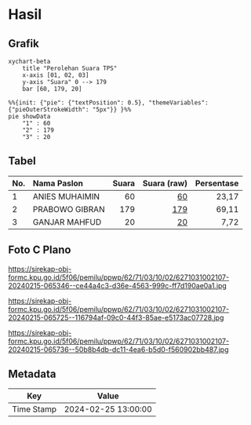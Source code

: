 # Hasil

## Grafik

```mermaid
xychart-beta
    title "Perolehan Suara TPS"
    x-axis [01, 02, 03]
    y-axis "Suara" 0 --> 179
    bar [60, 179, 20]
```

```mermaid
%%{init: {"pie": {"textPosition": 0.5}, "themeVariables": {"pieOuterStrokeWidth": "5px"}} }%%
pie showData
    "1" : 60
    "2" : 179
    "3" : 20
```

## Tabel

| No. | Nama Paslon    | Suara | Suara (raw) | Persentase |
|:--- |:-------------- | -----:| -----------:| ----------:|
| 1   | ANIES MUHAIMIN | 60    | [60][p-1]   | 23,17      |
| 2   | PRABOWO GIBRAN | 179   | [179][p-2]  | 69,11      |
| 3   | GANJAR MAHFUD  | 20    | [20][p-3]   | 7,72       |


[p-1]: https://github.com/gigit-pemilu/pemilu-2024-62-kalimantan-tengah/blob/main/pilpres/hitung-suara/sub/62-kalimantan-tengah/sub/71-kota-palangkaraya/sub/03-jekan-raya/sub/1002-menteng/sub/107-tps/sub/paslon-1.txt
[p-2]: https://github.com/gigit-pemilu/pemilu-2024-62-kalimantan-tengah/blob/main/pilpres/hitung-suara/sub/62-kalimantan-tengah/sub/71-kota-palangkaraya/sub/03-jekan-raya/sub/1002-menteng/sub/107-tps/sub/paslon-2.txt
[p-3]: https://github.com/gigit-pemilu/pemilu-2024-62-kalimantan-tengah/blob/main/pilpres/hitung-suara/sub/62-kalimantan-tengah/sub/71-kota-palangkaraya/sub/03-jekan-raya/sub/1002-menteng/sub/107-tps/sub/paslon-3.txt

## Foto C Plano

https://sirekap-obj-formc.kpu.go.id/5f06/pemilu/ppwp/62/71/03/10/02/6271031002107-20240215-065346--ce44a4c3-d36e-4563-999c-ff7d190ae0a1.jpg

https://sirekap-obj-formc.kpu.go.id/5f06/pemilu/ppwp/62/71/03/10/02/6271031002107-20240215-065725--116794af-09c0-44f3-85ae-e5173ac07728.jpg

https://sirekap-obj-formc.kpu.go.id/5f06/pemilu/ppwp/62/71/03/10/02/6271031002107-20240215-065736--50b8b4db-dc11-4ea6-b5d0-f560902bb487.jpg


## Metadata

| Key        | Value               |
| ---------- | ------------------- |
| Time Stamp | 2024-02-25 13:00:00 |



